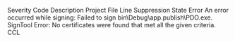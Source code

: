 Severity	Code	Description	Project	File	Line	Suppression State
Error		An error occurred while signing: Failed to sign bin\Debug\app.publish\PDO.exe. SignTool Error: No certificates were found that met all the given criteria.	CCL			
